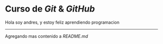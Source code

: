 # Curso de _Git_ & _GitHub_

Hola soy andres, y estoy feliz aprendiendo programacion

---

Agregando mas contenido a _README.md_
